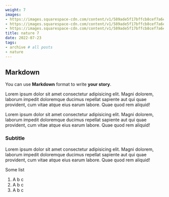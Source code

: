 ```yaml
---
weight: 7
images:
- https://images.squarespace-cdn.com/content/v1/589ade5f17bffcb8cef7a6e6/1490084460296-UP0YGBFT3NGC7IBU02KV/216693_238056782895423_6338249_n%5B1%5D.jpg?format=1000w
- https://images.squarespace-cdn.com/content/v1/589ade5f17bffcb8cef7a6e6/1490084447986-0ZYPHED84YFUD4ZX3YLD/224433_238056759562092_7531525_n.jpg?format=1000w4
- https://images.squarespace-cdn.com/content/v1/589ade5f17bffcb8cef7a6e6/1490084488076-Y9W1LBJ2K5BAZE4U8FLH/223673_238056792895422_2057594_n%5B1%5D.jpg?format=1000w
title: nature 7
date: 2022-07-23
tags:
- archive # all posts
- nature
---
```


## Markdown

You can use **Markdown** format to write **your story**.

Lorem ipsum dolor sit amet consectetur adipisicing elit. Magni dolorem, laborum impedit doloremque ducimus repellat sapiente aut qui quae provident, cum vitae atque eius earum labore. Quae quod rem aliquid! 

Lorem ipsum dolor sit amet consectetur adipisicing elit. Magni dolorem, laborum impedit doloremque ducimus repellat sapiente aut qui quae provident, cum vitae atque eius earum labore. Quae quod rem aliquid!

### Subtitle

Lorem ipsum dolor sit amet consectetur adipisicing elit. Magni dolorem, laborum impedit doloremque ducimus repellat sapiente aut qui quae provident, cum vitae atque eius earum labore. Quae quod rem aliquid!

Some list

1. A b c
2. A b c
3. A b c 
